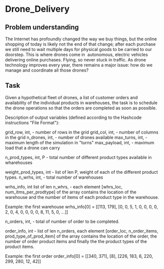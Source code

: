 # Drone_Delivery

## Problem understanding
The Internet has profoundly changed the way we buy things, but the online shopping of today is likely not the end of that change; after each purchase we still need to wait multiple days for physical goods to be carried to our doorstep. This is where drones come in ­ autonomous, electric vehicles delivering online purchases. Flying, so never stuck in traffic. As drone technology improves every year, there remains a major issue: how do we manage and coordinate all those drones?

## Task
Given a hypothetical fleet of drones, a list of customer orders and availability of the individual products in warehouses, the task is to schedule the drone operations so that the orders are completed as soon as possible.

Description of output variables (defined according to the Hashcode instructions "File Format"):

grid_row, int, - number of rows in the grid
grid_col, int, - number of columns in the grid
n_drones, int, - number of drones available
max_turns, int, - maximum length of the simulation in "turns"
max_payload, int, - maximum load that a drone can carry

n_prod_types, int, P - total number of different product types available in wharehouses

weight_prod_types, int - list of len P, weight of each of the different product types.
n_wrhs, int, - total number of warehouses

wrhs_info, int list of len n_whrs, - each element [whrs_loc, num_itms_per_prodtype] of the array contains the location of the warehouse and the number of items of each product type in the warehouse.

Example: the first warehouse wrhs_info[0] = [[113, 179], [0, 0, 5, 1, 0, 0, 0, 0, 2, 0, 4, 0, 0, 0, 0, 8, 11, 5, 0, ...]]

n_orders, int, - total of number of order to be completed.

order_info, int - list of len n_orders, each element [order_loc, n_order_items, prod_type_of_prod_item] of the array contains the location of the order, the number of order product items and finally the the product types of the product items.

Example: the first order order_info[0] = [[340, 371], [8], [226, 183, 6, 220, 299, 280, 12, 42]]
